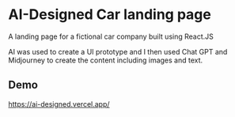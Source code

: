 
# AI-Designed Car landing page

A landing page for a fictional car company built using React.JS

AI was used to create a UI prototype and I then used Chat GPT and Midjourney to create the content including images and text.



## Demo

https://ai-designed.vercel.app/

